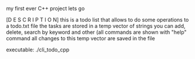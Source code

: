 my first ever C++ project lets go

[D E S C R I P T I O N]
this is a todo list that allows to do some operations to a todo.txt file
the tasks are stored in a temp vector of strings
you can add, delete, search by keyword and other (all commands are shown with "help" command
all changes to this temp vector are saved in the file

executable: ./cli_todo_cpp
